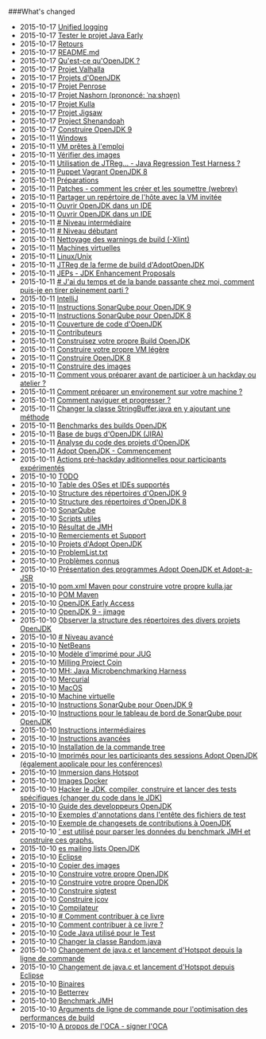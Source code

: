 ###What's changed


* 2015-10-17 [Unified logging](adoptopenjdk-projects/unified_logging.md)
* 2015-10-17 [Tester le projet Java Early](intermediate-steps/testing_java_early_project.md)
* 2015-10-17 [Retours](feedback.md)
* 2015-10-17 [README.md](README.md)
* 2015-10-17 [Qu'est-ce qu'OpenJDK ?](adopt-openjdk-getting-started/what_is_openjdk.md)
* 2015-10-17 [Projet Valhalla](openjdk-projects/valhalla.md)
* 2015-10-17 [Projets d'OpenJDK](openjdk-projects/openjdk_projects.md)
* 2015-10-17 [Projet Penrose](openjdk-projects/penrose.md)
* 2015-10-17 [Projet Nashorn (prononcé: ˈnaːshɔɐ̯n)](openjdk-projects/nashorn.md)
* 2015-10-17 [Projet Kulla](openjdk-projects/kulla/kulla.md)
* 2015-10-17 [Projet Jigsaw](openjdk-projects/jigsaw/jigsaw.md)
* 2015-10-17 [Project Shenandoah](openjdk-projects/shenandoah.md)
* 2015-10-17 [Construire OpenJDK 9](binaries/build_openjdk_9.md)
* 2015-10-11 [Windows](known-issues/known_issues_windows.md)
* 2015-10-11 [VM prêtes à l'emploi](virtual-machines/ready-made_vm.md)
* 2015-10-11 [Vérifier des images](docker-images/check-images.md)
* 2015-10-11 [Utilisation de JTReg… - Java Regression Test Harness ?](intermediate-steps/how_to_use_jtreg_-_java_regression_test_harness.md)
* 2015-10-11 [Puppet Vagrant OpenJDK 8](virtual-machines/adoptjdk_puppet_vm.md)
* 2015-10-11 [Préparations](intermediate-steps/preparations.md)
* 2015-10-11 [Patches - comment les créer et les soumettre (webrev)](intermediate-steps/patches_-_how_to_create_and_submit_them_webrev.md)
* 2015-10-11 [Partager un repértoire de l'hôte avec la VM invitée](virtual-machines/sharing_host_folder_with_guest_vm.md)
* 2015-10-11 [Ouvrir OpenJDK dans un IDE](source-code/source_code.md)
* 2015-10-11 [Ouvrir OpenJDK dans un IDE](source-code/loading_openjdk_into_ide.md)
* 2015-10-11 [# Niveau intermédiaire](how-to-navigate/intermediate-level.md)
* 2015-10-11 [# Niveau débutant](how-to-navigate/beginners-level.md)
* 2015-10-11 [Nettoyage des warnings de build (-Xlint)](intermediate-steps/cleaning_up_build_warnings.md)
* 2015-10-11 [Machines virtuelles](virtual-machines/virtual_machines.md)
* 2015-10-11 [Linux/Unix](known-issues/known_issues_linuxunix.md)
* 2015-10-11 [JTReg de la ferme de build d'AdoptOpenJDK](binaries/jtreg_from_buildfarm.md)
* 2015-10-11 [JEPs - JDK Enhancement Proposals](intermediate-steps/jeps_-_jdk_enhancement_proposals.md)
* 2015-10-11 [# J'ai du temps et de la bande passante chez moi, comment puis-je en tirer pleinement parti ?](how-to-navigate/free-time-ample-bandwidth.md)
* 2015-10-11 [IntelliJ](source-code/loading_openjdk_in_intellij.md)
* 2015-10-11 [Instructions SonarQube pour OpenJDK 9](intermediate-steps/openjdk9_sonarqube_steps.md)
* 2015-10-11 [Instructions SonarQube pour OpenJDK 8](intermediate-steps/openjdk8_sonarqube_steps.md)
* 2015-10-11 [Couverture de code d'OpenJDK](advanced-steps/openjdk_code_coverage.md)
* 2015-10-11 [Contributeurs](contributors.md)
* 2015-10-11 [Construisez votre propre Build OpenJDK](binaries/build_your_own_openjdk.md)
* 2015-10-11 [Construire votre propre VM légère](virtual-machines/build_your_own_lightweight_vm.md)
* 2015-10-11 [Construire OpenJDK 8](binaries/build_openjdk_8.md)
* 2015-10-11 [Construire des images](docker-images/build-images.md)
* 2015-10-11 [Comment vous préparer avant de participer à un hackday ou atelier ?](how-to-navigate/prepare-before-hackday.md)
* 2015-10-11 [ Comment préparer un environement sur votre machine ?](how-to-navigate/prepare-an-environment-machine.md)
* 2015-10-11 [Comment naviguer et progresser ?](how-to-navigate/how-to-navigate-and-make-progress.md)
* 2015-10-11 [Changer la classe StringBuffer.java en y ajoutant une méthode](intermediate-steps/change_the_stringbufferjava_class_to_add_a_new_method.md)
* 2015-10-11 [Benchmarks des builds OpenJDK](adopt-openjdk-getting-started/openjdk-build-benchmarks.md)
* 2015-10-11 [Base de bugs d'OpenJDK (JIRA)](adopt-openjdk-getting-started/openjdk_bug_database_jira.md)
* 2015-10-11 [Analyse du code des projets d'OpenJDK](intermediate-steps/code_analysis_of_openjdk_projects.md)
* 2015-10-11 [Adopt OpenJDK - Commencement](adopt-openjdk-getting-started/adopt_openjdk_-_getting_started.md)
* 2015-10-11 [Actions pré-hackday aditionnelles pour participants expérimentés](how-to-navigate/additional-pre-hackday-actions-experienced.md)
* 2015-10-10 [ TODO](virtual-machines/TODO.md)
* 2015-10-10 [Table des OSes et IDEs supportés](adopt-openjdk-getting-started/table_of_supported_oses_&_ides.md)
* 2015-10-10 [Structure des répertoires d'OpenJDK 9](intermediate-steps/openjdk9_directory_structures.md)
* 2015-10-10 [Structure des répertoires d'OpenJDK 8](intermediate-steps/openjdk8_directory_structures.md)
* 2015-10-10 [SonarQube](known-issues/known_issues_sonarqube.md)
* 2015-10-10 [Scripts utiles](handy-scripts-for-OpenJDK-developers.md)
* 2015-10-10 [Résultat de JMH](openjdk-projects/jmh/jmh-result.md)
* 2015-10-10 [Remerciements et Support](thanks_and_support.md)
* 2015-10-10 [Projets d'Adopt OpenJDK](adoptopenjdk-projects/adopt_openjdk_projects.md)
* 2015-10-10 [ProblemList.txt](intermediate-steps/problems.txt.md)
* 2015-10-10 [Problèmes connus](known-issues/known_issues.md)
* 2015-10-10 [Présentation des programmes Adopt OpenJDK et Adopt-a-JSR](adopt-openjdk-getting-started/write_up_on_the_adopt_openjdk_&_adopt-a-jsr_programs.md)
* 2015-10-10 [pom.xml Maven pour construire votre propre kulla.jar](openjdk-projects/kulla/kulla-pom-xml.md)
* 2015-10-10 [POM Maven](openjdk-projects/jmh/maven-dependencies.md)
* 2015-10-10 [OpenJDK Early Access](binaries/openjdk_early_access.md)
* 2015-10-10 [OpenJDK 9 - jimage](intermediate-steps/openjdk9-jimage.md)
* 2015-10-10 [Observer la structure des répertoires des divers projets OpenJDK](intermediate-steps/see_directory_structure_of_various_openjdk_projects.md)
* 2015-10-10 [# Niveau avancé](how-to-navigate/advanced-level.md)
* 2015-10-10 [NetBeans](source-code/loading_openjdk_in_netbeans.md)
* 2015-10-10 [Modèle d'imprimé pour JUG](adopt-openjdk-getting-started/custom_jug_hand-out_template.md)
* 2015-10-10 [Milling Project Coin](intermediate-steps/milling_project_coin.md)
* 2015-10-10 [MH: Java Microbenchmarking Harness](openjdk-projects/jmh/jmh.md)
* 2015-10-10 [Mercurial](known-issues/known_issues_mercurial.md)
* 2015-10-10 [MacOS](known-issues/known_issues_macos.md)
* 2015-10-10 [Machine virtuelle](known-issues/known_issues_virtual_machine.md)
* 2015-10-10 [Instructions SonarQube pour OpenJDK 9](intermediate-steps/openjdk_9_sonarqube_steps.md)
* 2015-10-10 [Instructions pour le tableau de bord de SonarQube pour OpenJDK](intermediate-steps/openjdk_sonarqube_dashboard_steps.md)
* 2015-10-10 [Instructions intermédiaires](intermediate-steps/intermediate_steps.md)
* 2015-10-10 [Instructions avancées](advanced-steps/advanced_steps.md)
* 2015-10-10 [Installation de la commande tree](adopt-openjdk-getting-started/install_the_tree_command.md)
* 2015-10-10 [Imprimés pour les participants des sessions Adopt OpenJDK (également applicale pour les conférences)](adopt-openjdk-getting-started/hand-out_for_attendees_of_the_adopt_openjdk_sessions_also_applicable_for_conferences.md)
* 2015-10-10 [Immersion dans Hotspot](advanced-steps/deep-dive_hotspot_stuff.md)
* 2015-10-10 [Images Docker](docker-images/docker-images.md)
* 2015-10-10 [Hacker le JDK, compiler, construire et lancer des tests spécifiques (changer du code dans le JDK)](intermediate-steps/hacking_the_jdk,_compiling,_building_&_running_specific_tests_change_sources_in_the_jdk.md)
* 2015-10-10 [Guide des developpeurs OpenJDK](intermediate-steps/openjdk_developers_guide.md)
* 2015-10-10 [Exemples d'annotations dans l'entête des fichiers de test](intermediate-steps/test-annotations.md)
* 2015-10-10 [Exemple de changesets de contributions à OpenJDK](intermediate-steps/example_changesets_of_contributions_into_the_openjdk.md)
* 2015-10-10 [' est utilisé pour parser les données du benchmark JMH et construire ces graphs.](openjdk-projects/jmh/analysisusingR.md)
* 2015-10-10 [es mailing lists OpenJDK](openjdk-mailing-lists.md)
* 2015-10-10 [Eclipse](source-code/loading_openjdk_in_eclipse.md)
* 2015-10-10 [Copier des images](docker-images/copy-images.md)
* 2015-10-10 [Construire votre propre OpenJDK](virtual-machines/build_your_own_vm.md)
* 2015-10-10 [Construire votre propre OpenJDK](virtual-machines/build_your_own_openjdk.md)
* 2015-10-10 [Construire sigtest](advanced-steps/building_sigtest.md)
* 2015-10-10 [Construire jcov](advanced-steps/building_jcov.md)
* 2015-10-10 [Compilateur](advanced-steps/compiler_stuff.md)
* 2015-10-10 [# Comment contribuer à ce livre](how-to-navigate/contribute_to_this_book.md)
* 2015-10-10 [Comment contribuer à ce livre ?](contribute.md)
* 2015-10-10 [Code Java utilisé pour le Test](openjdk-projects/jmh/system-under-test.md)
* 2015-10-10 [Changer la classe Random.java](intermediate-steps/change_the_randomjava_class.md)
* 2015-10-10 [Changement de java.c et lancement d'Hotspot depuis la ligne de commande](advanced-steps/change_javac_&_run_hotspot_from_the_cli.md)
* 2015-10-10 [Changement de java.c et lancement d'Hotspot depuis Eclipse](advanced-steps/change_javac_&_run_hotspot_from_within_eclipse.md)
* 2015-10-10 [Binaires](binaries/binaries.md)
* 2015-10-10 [Betterrev](adoptopenjdk-projects/adoptopenjdk_projects_betterrev.md)
* 2015-10-10 [Benchmark JMH](openjdk-projects/jmh/jmh-benchmark.md)
* 2015-10-10 [Arguments de ligne de commande pour l'optimisation des performances de build](advanced-steps/command-line_arguments_for_build_performance_optimisation.md)
* 2015-10-10 [A propos de l'OCA - signer l'OCA](adopt-openjdk-getting-started/about_oca_-_signing_the_oca.md)